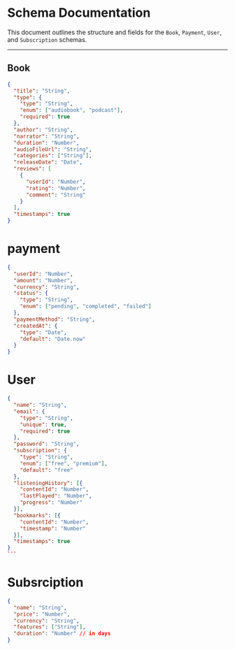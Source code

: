 # Schema Documentation

This document outlines the structure and fields for the `Book`, `Payment`, `User`, and `Subscription` schemas.

---

## Book

```json
{
  "title": "String",
  "type": {
    "type": "String",
    "enum": ["audiobook", "podcast"],
    "required": true
  },
  "author": "String",
  "narrator": "String",
  "duration": "Number",
  "audioFileUrl": "String",
  "categories": ["String"],
  "releaseDate": "Date",
  "reviews": [
    {
      "userId": "Number",
      "rating": "Number",
      "comment": "String"
    }
  ],
  "timestamps": true
}
```

# payment

```json
{
  "userId": "Number",
  "amount": "Number",
  "currency": "String",
  "status": {
    "type": "String",
    "enum": ["pending", "completed", "failed"]
  },
  "paymentMethod": "String",
  "createdAt": {
    "type": "Date",
    "default": "Date.now"
  }
}
```

# User

````json
{
  "name": "String",
  "email": {
    "type": "String",
    "unique": true,
    "required": true
  },
  "password": "String",
  "subscription": {
    "type": "String",
    "enum": ["free", "premium"],
    "default": "free"
  },
  "listeningHistory": [{
    "contentId": "Number",
    "lastPlayed": "Number",
    "progress": "Number"
  }],
  "bookmarks": [{
    "contentId": "Number",
    "timestamp": "Number"
  }],
  "timestamps": true
}
```
````

# Subsrciption

```json
{
  "name": "String",
  "price": "Number",
  "currency": "String",
  "features": ["String"],
  "duration": "Number" // in days
}
```
